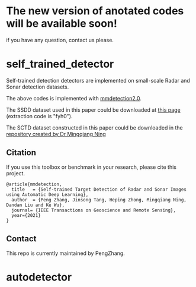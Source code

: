 # The new version of anotated codes will be available soon!

if you have any question, contact us please.

# self_trained_detector
Self-trained detection detectors are implemented on small-scale Radar and Sonar detection datasets.

The above codes is implemented with [mmdetection2.0](https://github.com/open-mmlab/mmdetection).

The SSDD dataset used in this paper could be downloaded at [this page](https://pan.baidu.com/share/init?surl=bkg0jd0H9tV8w25gRO1c6A) (extraction code is "fyh0").

The SCTD dataset constructed in this paper could be downloaded in the [repository created by Dr Mingqiang Ning](https://github.com/freepoet/SCTD)


## Citation

If you use this toolbox or benchmark in your research, please cite this project.

```
@article{mmdetection,
  title   = {Self-trained Target Detection of Radar and Sonar Images using Automatic Deep Learning},
  author  = {Peng Zhang, Jinsong Tang, Heping Zhong, Mingqiang Ning, Dandan Liu and Ke Wu},
  journal= {IEEE Transactions on Geoscience and Remote Sensing},
  year={2021}
}
```


## Contact

This repo is currently maintained by PengZhang.
# autodetector
